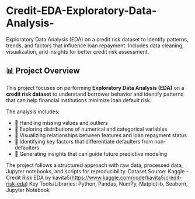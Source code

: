 # Credit-EDA-Exploratory-Data-Analysis-
Exploratory Data Analysis (EDA) on a credit risk dataset to identify patterns, trends, and factors that influence loan repayment. Includes data cleaning, visualization, and insights for better credit risk assessment.

## 📊 Project Overview  
This project focuses on performing **Exploratory Data Analysis (EDA)** on a **credit risk dataset** to understand borrower behavior and identify patterns that can help financial institutions minimize loan default risk.  

The analysis includes:  
- 🔹 Handling missing values and outliers  
- 🔹 Exploring distributions of numerical and categorical variables  
- 🔹 Visualizing relationships between features and loan repayment status  
- 🔹 Identifying key factors that differentiate defaulters from non-defaulters  
- 🔹 Generating insights that can guide future predictive modeling  

The project follows a structured approach with raw data, processed data, Jupyter notebooks, and scripts for reproducibility.
Dataset Source: Kaggle – Credit Risk EDA by kavita5(https://www.kaggle.com/code/kavita5/credit-risk-eda)
Key Tools/Libraries: Python, Pandas, NumPy, Matplotlib, Seaborn, Jupyter Notebook
